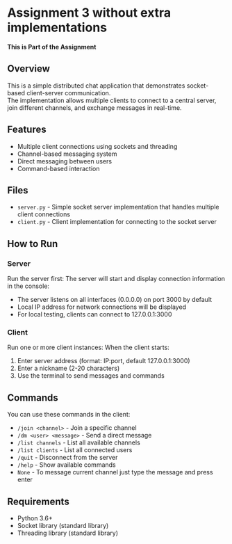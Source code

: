# Assignment 3 without extra implementations

**This is Part of the Assignment**

## Overview
This is a simple distributed chat application that demonstrates socket-based client-server communication. <br />
The implementation allows multiple clients to connect to a central server, join different channels, and exchange messages in real-time. <br />

## Features
- Multiple client connections using sockets and threading
- Channel-based messaging system
- Direct messaging between users
- Command-based interaction

## Files
- `server.py` - Simple socket server implementation that handles multiple client connections
- `client.py` - Client implementation for connecting to the socket server

## How to Run

### Server
Run the server first:
The server will start and display connection information in the console:
- The server listens on all interfaces (0.0.0.0) on port 3000 by default
- Local IP address for network connections will be displayed
- For local testing, clients can connect to 127.0.0.1:3000

### Client
Run one or more client instances:
When the client starts:
1. Enter server address (format: IP:port, default 127.0.0.1:3000)
2. Enter a nickname (2-20 characters)
3. Use the terminal to send messages and commands

## Commands
You can use these commands in the client:
- `/join <channel>` - Join a specific channel
- `/dm <user> <message>` - Send a direct message
- `/list channels` - List all available channels
- `/list clients` - List all connected users
- `/quit` - Disconnect from the server
- `/help` - Show available commands
- `None` - To message current channel just type the message and press enter  

## Requirements
- Python 3.6+
- Socket library (standard library)
- Threading library (standard library)
